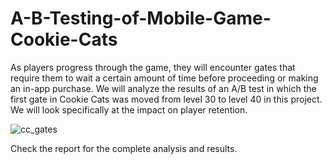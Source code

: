 # A-B-Testing-of-Mobile-Game-Cookie-Cats
As players progress through the game, they will encounter gates that require them to wait 
a certain amount of time before proceeding or making an in-app purchase. We will analyze 
the results of an A/B test in which the first gate in Cookie Cats was moved from level 30 
to level 40 in this project. We will look specifically at the impact on player retention.

![cc_gates](https://user-images.githubusercontent.com/103642582/209238543-c05036ab-703a-45d6-9ba0-f95bc0c999b3.png)

Check the report for the complete analysis and results.
